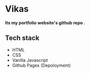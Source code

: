 # Vikas
#### Its my portfolio website's github repo .
## Tech stack 
- HTML 
- CSS
- Vanilla Javascript
- Github Pages (Depoloyment)

